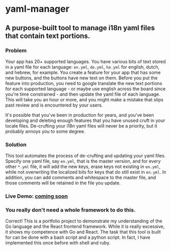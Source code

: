 # yaml-manager
## A purpose-built tool to manage i18n yaml files that contain text portions.

### Problem
Your app has 20+ supported languages. You have various bits of text stored 
in a yaml file for each language: `en.yml`, `de.yml`, `he.yml` for english, dutch, and hebrew, for example.
You create a feature for your app that has some new buttons, and the buttons have new text on them.
Before you put the feature into production, you need to google translate the new text portions for each supported language - 
or maybe use english across the board since you're time constrained - and then update the yaml file of each language.
This will take you an hour or more, and you might make a mistake that slips past review and is encountered by your users.

It's possible that you've been in production for years, and you've been developing and deleting enough features that you
have unused cruft in your locale files. De-crufting your i18n yaml files will never be a priority, but it probably annoys 
you to some degree.

### Solution
This tool automates the process of de-crufting and updating your yaml files. Specify one yaml file, say `en.yml`, that is the
master version, and for every other `*.yml` file, it will add the new keys, erase keys not existing in `en.yml`, while not 
overwriting the localized bits for keys that do still exist in `en.yml`. In addition, you can add comments and whitespace 
to the master file, and those comments will be retained in the file you update.

### Live Demo: [coming soon](http://www.louisritchie.com)

### You really don't need a whole framework to do this.
Correct! This is a portfolio project to demonstrate my understanding of the Go language and the React frontend framework. 
While it is really excessive, it shows my competence with Go and React.
The task that this tool is built for can be done with a bash script and a python script. In fact, I have implemented this 
once before with shell and ruby.
